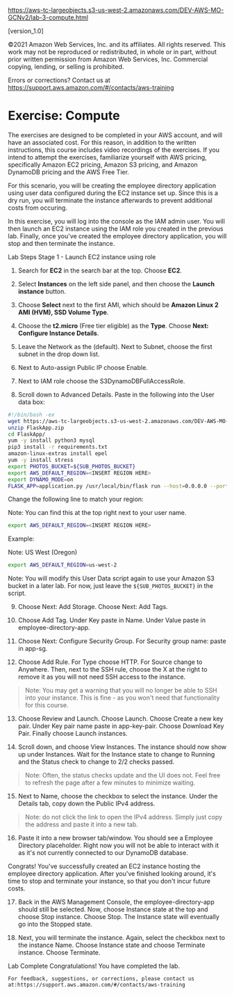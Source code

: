 
https://aws-tc-largeobjects.s3-us-west-2.amazonaws.com/DEV-AWS-MO-GCNv2/lab-3-compute.html

[version_1.0]

©2021 Amazon Web Services, Inc. and its affiliates. All rights reserved. This work may not be reproduced or redistributed, in whole or in part, without prior written permission from Amazon Web Services, Inc. Commercial copying, lending, or selling is prohibited.

Errors or corrections? Contact us at https://support.aws.amazon.com/#/contacts/aws-training


# Exercise: Compute

The exercises are designed to be completed in your AWS account, and will have an associated cost. For this reason, in addition to the written instructions, this course includes video recordings of the exercises. If you intend to attempt the exercises, familiarize yourself with AWS pricing, specifically Amazon EC2 pricing, Amazon S3 pricing, and Amazon DynamoDB pricing and the AWS Free Tier.

For this scenario, you will be creating the employee directory application using user data configured during the EC2 instance set up. Since this is a dry run, you will terminate the instance afterwards to prevent additional costs from occuring.

In this exercise, you will log into the console as the IAM admin user. You will then launch an EC2 instance using the IAM role you created in the previous lab. Finally, once you've created the employee directory application, you will stop and then terminate the instance.

Lab Steps
Stage 1 - Launch EC2 instance using role

1. Search for **EC2** in the search bar at the top. Choose **EC2**.

2. Select **Instances** on the left side panel, and then choose the **Launch instance** button.

3. Choose **Select** next to the first AMI, which should be **Amazon Linux 2 AMI (HVM), SSD Volume Type**.

4. Choose the **t2.micro** (Free tier eligible) as the **Type**. Choose **Next: Configure Instance Details**.

5. Leave the Network as the (default). Next to Subnet, choose the first subnet in the drop down list.

6. Next to Auto-assign Public IP choose Enable.

7. Next to IAM role choose the S3DynamoDBFullAccessRole.

8. Scroll down to Advanced Details. Paste in the following into the User data box:


```bash
#!/bin/bash -ex
wget https://aws-tc-largeobjects.s3-us-west-2.amazonaws.com/DEV-AWS-MO-GCNv2/FlaskApp.zip
unzip FlaskApp.zip
cd FlaskApp/
yum -y install python3 mysql
pip3 install -r requirements.txt
amazon-linux-extras install epel
yum -y install stress
export PHOTOS_BUCKET=${SUB_PHOTOS_BUCKET}
export AWS_DEFAULT_REGION=<INSERT REGION HERE>
export DYNAMO_MODE=on
FLASK_APP=application.py /usr/local/bin/flask run --host=0.0.0.0 --port=80
```

Change the following line to match your region:


Note: You can find this at the top right next to your user name.  

```bash
export AWS_DEFAULT_REGION=<INSERT REGION HERE>
```
Example:


Note: US West (Oregon)


```bash
export AWS_DEFAULT_REGION=us-west-2
```

Note: You will modify this User Data script again to use your Amazon S3 bucket  in a later lab. For now, just leave the `${SUB_PHOTOS_BUCKET}` in the script.

9. Choose Next: Add Storage. Choose Next: Add Tags.

10. Choose Add Tag. Under Key paste in Name. Under Value paste in employee-directory-app.

11. Choose Next: Configure Security Group. For Security group name: paste in app-sg.

12. Choose Add Rule. For Type choose HTTP. For Source change to Anywhere. Then, next to the SSH rule, choose the X at the right to remove it as you will not need SSH access to the instance.

> Note: You may get a warning that you will no longer be able to SSH into your instance. This is fine - as you won't need that functionality for this course.

13. Choose Review and Launch. Choose Launch. Choose Create a new key pair. Under Key pair name paste in app-key-pair. Choose Download Key Pair. Finally choose Launch instances.

14. Scroll down, and choose View Instances. The instance should now show up under Instances. Wait for the Instance state to change to Running and the Status check to change to 2/2 checks passed.

> Note: Often, the status checks update and the UI does not. Feel free to refresh the page after a few minutes to minimize waiting.  

15. Next to Name, choose the checkbox to select the instance.  Under the Details tab, copy down the Public IPv4 address.

> Note: do not click the link to open the IPv4 address. Simply just copy the address and paste it into a new tab.

16. Paste it into a new browser tab/window. You should see a Employee Directory placeholder. Right now you will not be able to interact with it as it's not currently connected to our DynamoDB database.

Congrats! You've successfully created an EC2 instance hosting the employee directory application. After you've finished looking around, it's time to stop and terminate your instance, so that you don't incur future costs.

17. Back in the AWS Management Console, the employee-directory-app should still be selected. Now, choose Instance state at the top and choose Stop instance. Choose Stop. The Instance state will eventually go into the Stopped state.

18. Next, you will terminate the instance. Again, select the checkbox next to the instance Name. Choose Instance state and choose Terminate instance. Choose Terminate.

Lab Complete
	 Congratulations! You have completed the lab.

	For feedback, suggestions, or corrections, please contact us at:https://support.aws.amazon.com/#/contacts/aws-training
